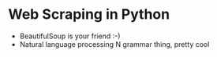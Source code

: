 # Web Scraping in Python

* BeautifulSoup is your friend :-)
* Natural language processing N grammar thing, pretty cool
